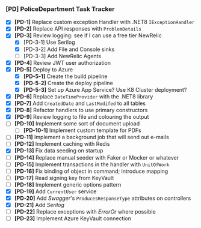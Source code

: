 ### [PD] PoliceDepartment Task Tracker

- [X] **[PD-1]** Replace custom exception Handler with .NET8 `IExceptionHandler`
- [X] **[PD-2]** Replace API responses with `ProblemDetails`
- [X] **[PD-3]** Review logging: see if I can use a free tier NewRelic
  - [X] [PD-3-1] Use Serilog
  - [X] [PD-3-2] Add File and Console sinks
  - [ ] [PD-3-3] Add NewRelic Agents
- [X] **[PD-4]** Review JWT user authorization
- [X] **[PD-5]** Deploy to Azure
  - [X] **[PD-5-1]** Create the build pipeline
  - [X] **[PD-5-2]** Create the deploy pipeline
  - [X] **[PD-5-3]** Set up Azure App Service? Use K8 Cluster deployment?
- [X] **[PD-6]** Replace `DateTimeProvider` with the .NET8 library
- [X] **[PD-7]** Add `CreatedDate` and `LastModifed` to all tables
- [X] **[PD-8]** Refactor handlers to use primary constructors
- [X] **[PD-9]** Review logging to file and colouring the output
- [ ] **[PD-10]** Implement some sort of document upload 
  - [ ] **[PD-10-1]** Implement custom template for PDFs
- [ ] **[PD-11]** Implement a background job that will send out e-mails
- [ ] **[PD-12]** Implement caching with Redis
- [X] **[PD-13]** Fix data seeding on startup
- [ ] **[PD-14]** Replace manual seeder with Faker or Mocker or whatever
- [ ] **[PD-15]** Implement transactions in the handler with `UnitOfWork`
- [ ] **[PD-16]** Fix binding of object in command; introduce mapping
- [ ] **[PD-17]** Read signing key from KeyVault
- [ ] **[PD-18]** Implement generic options pattern
- [X] **[PD-19]** Add `CurrentUser` service
- [X] **[PD-20]** Add *Swagger*'s `ProducesResponseType` attributes on controllers
- [X] **[PD-21]** Add *Serilog*
- [ ] **[PD-22]** Replace exceptions with *ErrorOr* where possible
- [ ] **[PD-23]** Implement Azure KeyVault connection
